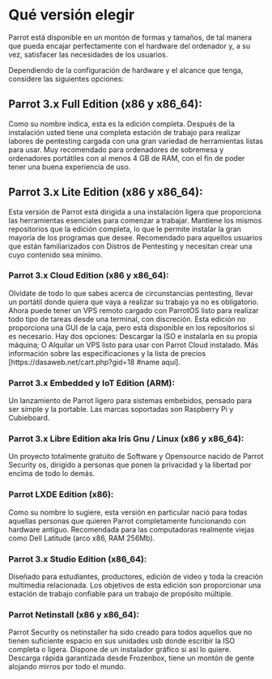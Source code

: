 <h1>Qué versión elegir</h1>

Parrot está disponible en un montón de formas y tamaños, de tal manera que pueda encajar perfectamente con el hardware del ordenador y, a su vez, satisfacer las necesidades de los usuarios.

Dependiendo de la configuración de hardware y el alcance que tenga, considere las siguientes opciones:

<h2>Parrot 3.x Full Edition (x86 y x86_64):</h2>
Como su nombre indica, esta es la edición completa. Después de la instalación usted tiene una completa estación de trabajo para realizar labores de pentesting cargada con una gran variedad de herramientas listas para usar. Muy recomendado para ordenadores de sobremesa y ordenadores portátiles con al menos 4 GB de RAM, con el fin de poder tener una buena experiencia de uso.

<h2>Parrot 3.x Lite Edition (x86 y x86_64):</h2>
Esta versión de Parrot está dirigida a una instalación ligera que proporciona las herramientas esenciales para comenzar a trabajar. Mantiene los mismos repositorios que la edición completa, lo que le permite instalar la gran mayoría de los programas que desee. Recomendado para aquellos usuarios que están familiarizados con Distros de Pentesting y necesitan crear una cuyo contenido sea mínimo.

<h3>Parrot 3.x Cloud Edition (x86 y x86_64):</h3>
Olvídate de todo lo que sabes acerca de circunstancias pentesting, llevar un portátil donde quiera que vaya a realizar su trabajo ya no es obligatorio. Ahora puede tener un VPS remoto cargado con ParrotOS listo para realizar todo tipo de tareas desde una terminal, con discreción. Esta edición no proporciona una GUI de la caja, pero está disponible en los repositorios si es necesario. Hay dos opciones: Descargar la ISO e instalarla en su propia máquina; O Alquilar un VPS listo para usar con Parrot Cloud instalado. Más información sobre las especificaciones y la lista de precios [https://dasaweb.net/cart.php?gid=18 #name aquí].

<h3>Parrot 3.x Embedded y IoT Edition (ARM):</h3>
Un lanzamiento de Parrot ligero para sistemas embebidos, pensado para ser simple y la portable. Las marcas soportadas son Raspberry Pi y Cubieboard.

<h3>Parrot 3.x Libre Edition aka Iris Gnu / Linux (x86 y x86_64):</h3>
Un proyecto totalmente gratuito de Software y Opensource nacido de Parrot Security os, dirigido a personas que ponen la privacidad y la libertad por encima de todo lo demás.

<h3>Parrot LXDE Edition (x86):</h3>
Como su nombre lo sugiere, esta versión en particular nació para todas aquellas personas que quieren Parrot completamente funcionando con hardware antiguo. Recomendada para las computadoras realmente viejas como Dell Latitude (arco x86, RAM 256Mb).

<h3>Parrot 3.x Studio Edition (x86_64):</h3>
Diseñado para estudiantes, productores, edición de video y toda la creación multimedia relacionada. Los objetivos de esta edición son proporcionar una estación de trabajo confiable para un trabajo de propósito múltiple.

<h3>Parrot Netinstall (x86 y x86_64):</h3>
Parrot Security os netinstaller ha sido creado para todos aquellos que no tienen suficiente espacio en sus unidades usb donde escribir la ISO completa o ligera. Dispone de un instalador gráfico si así lo quiere. Descarga rápida garantizada desde Frozenbox, tiene un montón de gente alojando mirros por todo el mundo.
